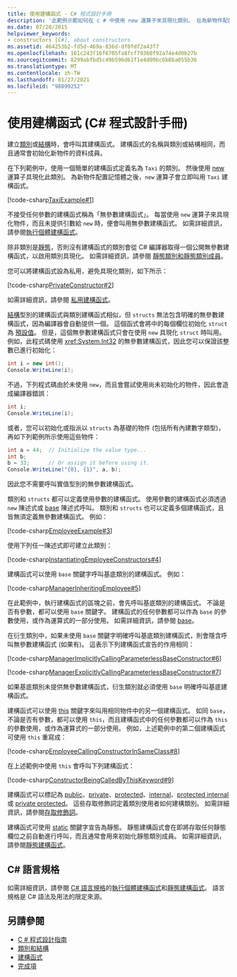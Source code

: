 ```yaml
---
title: 使用建構函式 - C# 程式設計手冊
description: '此範例示範如何在 c # 中使用 new 運算子來具現化類別。 在為新物件配置記憶體之後，會叫用簡單的函式。'
ms.date: 07/20/2015
helpviewer_keywords:
- constructors [C#], about constructors
ms.assetid: 464253b2-fd5d-469a-836d-df0fdf2a43f7
ms.openlocfilehash: 161c243f16f6705fa8fcf79360f92a74e4d0b27b
ms.sourcegitcommit: 8299abfbd5c49b596d61f1e4d09bc6b8ba055b36
ms.translationtype: MT
ms.contentlocale: zh-TW
ms.lasthandoff: 01/27/2021
ms.locfileid: "98899252"
---
```

# <a name="using-constructors-c-programming-guide"></a>使用建構函式 (C# 程式設計手冊)

建立[類別](../../language-reference/keywords/class.md)或[結構](../../language-reference/builtin-types/struct.md)時，會呼叫其建構函式。 建構函式的名稱與類別或結構相同，而且通常會初始化新物件的資料成員。  
  
 在下列範例中，使用一個簡單的建構函式定義名為 `Taxi` 的類別。 然後使用 [new](../../language-reference/operators/new-operator.md) 運算子具現化此類別。 為新物件配置記憶體之後，`new` 運算子會立即叫用 `Taxi` 建構函式。  
  
 [!code-csharp[TaxiExample#1](snippets/using-constructors/Program.cs#1)]
  
 不接受任何參數的建構函式稱為「無參數建構函式」。 每當使用 `new` 運算子來具現化物件，而且未提供引數給 `new` 時，便會叫用無參數建構函式。 如需詳細資訊，請參閱[執行個體建構函式](./instance-constructors.md)。  
  
 除非類別是[靜態](../../language-reference/keywords/static.md)，否則沒有建構函式的類別會從 C# 編譯器取得一個公開無參數建構函式，以啟用類別具現化。 如需詳細資訊，請參閱 [靜態類別和靜態類別成員](./static-classes-and-static-class-members.md)。  
  
 您可以將建構函式設為私用，避免具現化類別，如下所示：  
  
 [!code-csharp[PrivateConstructor#2](snippets/using-constructors/Program.cs#2)]
  
 如需詳細資訊，請參閱 [私用建構函式](./private-constructors.md)。  
  
 [結構](../../language-reference/builtin-types/struct.md)型別的建構函式與類別建構函式相似，但 `structs` 無法包含明確的無參數建構函式，因為編譯器會自動提供一個。 這個函式會將中的每個欄位初始化 `struct` 為 [預設值](../../language-reference/builtin-types/default-values.md)。 但是，這個無參數建構函式只會在使用 `new` 具現化 `struct` 時叫用。 例如，此程式碼使用 <xref:System.Int32> 的無參數建構函式，因此您可以保證該整數已進行初始化：  
  
```csharp  
int i = new int();  
Console.WriteLine(i);  
```  
  
 不過，下列程式碼由於未使用 `new`，而且會嘗試使用尚未初始化的物件，因此會造成編譯器錯誤：  
  
```csharp  
int i;  
Console.WriteLine(i);  
```  
  
 或者，您可以初始化或指派以 `structs` 為基礎的物件 (包括所有內建數字類型)，再如下列範例所示使用這些物件：  
  
```csharp  
int a = 44;  // Initialize the value type...  
int b;  
b = 33;      // Or assign it before using it.  
Console.WriteLine("{0}, {1}", a, b);  
```  
  
 因此您不需要呼叫實值型別的無參數建構函式。  
  
 類別和 `structs` 都可以定義使用參數的建構函式。 使用參數的建構函式必須透過 `new` 陳述式或 [base](../../language-reference/keywords/base.md) 陳述式呼叫。 類別和 `structs` 也可以定義多個建構函式，且皆無須定義無參數建構函式。 例如：  
  
 [!code-csharp[EmployeeExample#3](snippets/using-constructors/Program.cs#3)]
  
 使用下列任一陳述式即可建立此類別：  
  
 [!code-csharp[InstantiatingEmployeeConstructors#4](snippets/using-constructors/Program.cs#4)]
  
 建構函式可以使用 `base` 關鍵字呼叫基底類別的建構函式。 例如：  
  
 [!code-csharp[ManagerInheritingEmployee#5](snippets/using-constructors/Program.cs#5)]
  
 在此範例中，執行建構函式的區塊之前，會先呼叫基底類別的建構函式。 不論是否有參數，都可以使用 `base` 關鍵字。 建構函式的任何參數都可以作為 `base` 的參數使用，或作為運算式的一部分使用。 如需詳細資訊，請參閱 [base](../../language-reference/keywords/base.md)。  
  
 在衍生類別中，如果未使用 `base` 關鍵字明確呼叫基底類別建構函式，則會隱含呼叫無參數建構函式 (如果有)。 這表示下列建構函式宣告的作用相同：  
  
 [!code-csharp[ManagerImplicitlyCallingParameterlessBaseConstructor#6](snippets/using-constructors/Program.cs#6)]
  
 [!code-csharp[ManagerExplicitlyCallingParameterlessBaseConstructor#7](snippets/using-constructors/Program.cs#7)]
  
 如果基底類別未提供無參數建構函式，衍生類別就必須使用 `base` 明確呼叫基底建構函式。  
  
 建構函式可以使用 [this](../../language-reference/keywords/this.md) 關鍵字來叫用相同物件中的另一個建構函式。 如同 `base`，不論是否有參數，都可以使用 `this`，而且建構函式中的任何參數都可以作為 `this` 的參數使用，或作為運算式的一部分使用。 例如，上述範例中的第二個建構函式可使用 `this` 重寫成：  
  
 [!code-csharp[EmployeeCallingConstructorInSameClass#8](snippets/using-constructors/Program.cs#8)]
  
 在上述範例中使用 `this` 會呼叫下列建構函式：  
  
 [!code-csharp[ConstructorBeingCalledByThisKeyword#9](snippets/using-constructors/Program.cs#9)]
  
 建構函式可以標記為 [public](../../language-reference/keywords/public.md)、[private](../../language-reference/keywords/private.md)、[protected](../../language-reference/keywords/protected.md)、[internal](../../language-reference/keywords/internal.md)、[protected internal](../../language-reference/keywords/protected-internal.md) 或 [private protected](../../language-reference/keywords/private-protected.md)。 這些存取修飾詞定義類別使用者如何建構類別。 如需詳細資訊，請參閱[存取修飾詞](./access-modifiers.md)。  
  
 建構函式可使用 [static](../../language-reference/keywords/static.md) 關鍵字宣告為靜態。 靜態建構函式會在即將存取任何靜態欄位之前自動進行呼叫，而且通常會用來初始化靜態類別成員。 如需詳細資訊，請參閱[靜態建構函式](./static-constructors.md)。  
  
## <a name="c-language-specification"></a>C# 語言規格  

如需詳細資訊，請參閱 [C# 語言規格](/dotnet/csharp/language-reference/language-specification/introduction)的[執行個體建構函式](~/_csharplang/spec/classes.md#instance-constructors)和[靜態建構函式](~/_csharplang/spec/classes.md#static-constructors)。 語言規格是 C# 語法及用法的限定來源。
  
## <a name="see-also"></a>另請參閱

- [C # 程式設計指南](../index.md)
- [類別和結構](./index.md)
- [建構函式](./constructors.md)
- [完成項](./destructors.md)
